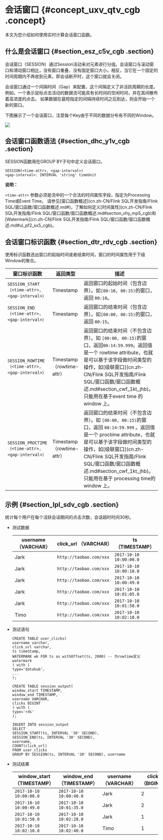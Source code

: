 # 会话窗口 {#concept_uxv_qtv_cgb .concept}

本文为您介绍如何使用实时计算会话窗口函数。

## 什么是会话窗口 {#section_esz_c5v_cgb .section}

会话窗口（SESSION）通过Session活动来对元素进行分组。会话窗口与滚动窗口和滑动窗口相比，没有窗口重叠，没有固定窗口大小。相反，当它在一个固定的时间周期内不再收到元素，即会话断开时，这个窗口就会关闭。

会话窗口通过一个间隔时间（Gap）来配置，这个间隔定义了非活跃周期的长度。例如，一个表示鼠标点击活动的数据流可能具有长时间的空闲时间，并在其间散布着高浓度的点击。 如果数据在最短指定的间隔持续时间之后到达，则会开始一个新的窗口。

下图展示了一个会话窗口，注意每个Key由于不同的数据分布有不同的Window。

![](http://static-aliyun-doc.oss-cn-hangzhou.aliyuncs.com/assets/img/40914/155495515034336_zh-CN.png)

## 会话窗口函数语法 {#section_dhc_y1v_cgb .section}

SESSION函数用在GROUP BY子句中定义会话窗口。

```language-sql
SESSION(<time-attr>, <gap-interval>)
<gap-interval>: INTERVAL 'string' timeUnit

```

**说明：** 

 `<time-attr>` 参数必须是流中的一个合法的时间属性字段，指定为Processing Time或Event Time。 请参见[窗口函数概述](cn.zh-CN/Flink SQL开发指南/Flink SQL/窗口函数/窗口函数概述.md#)，了解如何定义[时间属性](cn.zh-CN/Flink SQL开发指南/Flink SQL/窗口函数/窗口函数概述.md#section_vhy_mp5_cgb)和[Watermark](cn.zh-CN/Flink SQL开发指南/Flink SQL/窗口函数/窗口函数概述.md#ul_pf2_sx5_cgb)。

## 会话窗口标识函数 {#section_dtr_rdv_cgb .section}

使用标识函数选出窗口的起始时间或者结束时间，窗口的时间属性用于下级Window的聚合。

|窗口标识函数|返回类型|描述|
|------|----|--|
|`SESSION_START（<time-attr>, <gap-interval>）`|Timestamp|返回窗口的起始时间（包含边界）。如`[00:10, 00:15)`的窗口，返回 `00:10`。|
|`SESSION_END（<time-attr>, <gap-interval>）`|Timestamp|返回窗口的结束时间（包含边界）。如`[00:00, 00:15)`的窗口，返回 `00:15`。|
|`SESSION_ROWTIME（<time-attr>, <gap-interval>）`|Timestamp（rowtime-attr）|返回窗口的结束时间（不包含边界）。如 `[00:00, 00:15)`的窗口，返回`00:14:59.999`。返回值是一个 rowtime attribute，也就是可以基于该字段做时间类型的操作，如[级联窗口](cn.zh-CN/Flink SQL开发指南/Flink SQL/窗口函数/窗口函数概述.md#section_cwf_1kt_jhb)。只能用在基于event time 的window 上。|
|`SESSION_PROCTIME（<time-attr>, <gap-interval>）`|Timestamp（rowtime-attr）|返回窗口的结束时间（不包含边界）。如 `[00:00, 00:15)`的窗口，返回 `00:14:59.999` 。返回值是一个 proctime attribute，也就是可以基于该字段做时间类型的操作，如[级联窗口](cn.zh-CN/Flink SQL开发指南/Flink SQL/窗口函数/窗口函数概述.md#section_cwf_1kt_jhb)。只能用在基于 processing time的window 上。|

## 示例 {#section_lpl_sdv_cgb .section}

统计每个用户在每个活跃会话期间的点击次数，会话超时时间30秒。

-   测试数据

    |username （VARCHAR）|click\_url （VARCHAR）|ts （TIMESTAMP）|
    |------------------|--------------------|--------------|
    |Jark|`http://taobao.com/xxx`|`2017-10-10 10:00:00.0`|
    |Jark|`http://taobao.com/xxx`|`2017-10-10 10:00:10.0`|
    |Jark|`http://taobao.com/xxx`|`2017-10-10 10:00:49.0`|
    |Jark|`http://taobao.com/xxx`|`2017-10-10 10:01:05.0`|
    |Jark|`http://taobao.com/xxx`|`2017-10-10 10:01:58.0`|
    |Timo|`http://taobao.com/xxx`|`2017-10-10 10:02:10.0`|

-   测试语句

    ```language-SQL
    CREATE TABLE user_clicks(
    username varchar,
    click_url varchar,
    ts timeStamp,
    WATERMARK wk FOR ts as withOffset(ts, 2000) -- 为rowtime定义watermark
    ) with (
    type='datahub',
    ...
    );
    
    CREATE TABLE session_output(
    window_start TIMESTAMP,
    window_end TIMESTAMP,
    username VARCHAR,
    clicks BIGINT
    ) with (
    type='rds'
    );
    
    INSERT INTO session_output
    SELECT
    SESSION_START(ts, INTERVAL '30' SECOND),
    SESSION_END(ts, INTERVAL '30' SECOND),
    username,
    COUNT(click_url)
    FROM user_clicks
    GROUP BY SESSION(ts, INTERVAL '30' SECOND), username
    
    ```

-   测试结果

    |window\_start （TIMESTAMP）|window\_end （TIMESTAMP）|username （VARCHAR）|clicks （BIGINT）|
    |-------------------------|-----------------------|------------------|---------------|
    |`2017-10-10 10:00:00.0`|`2017-10-10 10:00:40.0`|Jark|2|
    |`2017-10-10 10:00:49.0`|`2017-10-10 10:01:35.0`|Jark|2|
    |`2017-10-10 10:01:58.0`|`2017-10-10 10:02:28.0`|Jark|1|
    |`2017-10-10 10:02:10.0`|`2017-10-10 10:02:40.0`|Timo|1|



